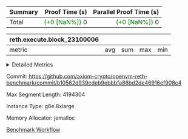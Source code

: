 | Summary | Proof Time (s) | Parallel Proof Time (s) |
|:---|---:|---:|
| Total | <span style='color: green'>(+0 [NaN%])</span> 0 | <span style='color: green'>(+0 [NaN%])</span> 0 |


| reth.execute.block_23100006 |||||
|:---|---:|---:|---:|---:|
|metric|avg|sum|max|min|



<details>
<summary>Detailed Metrics</summary>

|  | reth-block_time_ms |
| --- |
|  | 40,459 | 

| block_number | sdk.execute_time_ms | host.execute_time_ms |
| --- | --- | --- |
| 23100006 | 40,420 | 37 | 

| group | block_number | header.hash_slow_time_ms | client.execute_time_ms |
| --- | --- | --- | --- |
| reth.execute.block_23100006 | 23100006 | 0 | 37 | 

</details>


Commit: https://github.com/axiom-crypto/openvm-reth-benchmark/commit/b10562d939cdeb9ebbbfa86bd2de46916ef908c4

Max Segment Length: 4194304

Instance Type: g6e.8xlarge

Memory Allocator: jemalloc

[Benchmark Workflow](https://github.com/axiom-crypto/openvm-reth-benchmark/actions/runs/18858772405)
